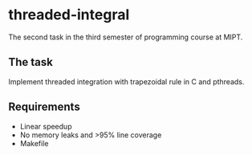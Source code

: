 threaded-integral
=================

The second task in the third semester of programming course at MIPT.

The task
--------

Implement threaded integration with trapezoidal rule in C and pthreads.

Requirements
------------

* Linear speedup
* No memory leaks and >95% line coverage
* Makefile 
